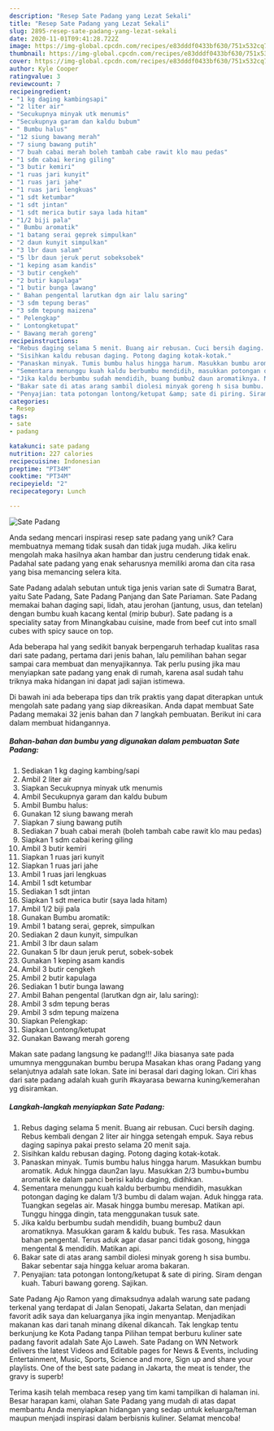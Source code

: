 ```yaml
---
description: "Resep Sate Padang yang Lezat Sekali"
title: "Resep Sate Padang yang Lezat Sekali"
slug: 2895-resep-sate-padang-yang-lezat-sekali
date: 2020-11-01T09:41:28.722Z
image: https://img-global.cpcdn.com/recipes/e83dddf0433bf630/751x532cq70/sate-padang-foto-resep-utama.jpg
thumbnail: https://img-global.cpcdn.com/recipes/e83dddf0433bf630/751x532cq70/sate-padang-foto-resep-utama.jpg
cover: https://img-global.cpcdn.com/recipes/e83dddf0433bf630/751x532cq70/sate-padang-foto-resep-utama.jpg
author: Kyle Cooper
ratingvalue: 3
reviewcount: 7
recipeingredient:
- "1 kg daging kambingsapi"
- "2 liter air"
- "Secukupnya minyak utk menumis"
- "Secukupnya garam dan kaldu bubum"
- " Bumbu halus"
- "12 siung bawang merah"
- "7 siung bawang putih"
- "7 buah cabai merah boleh tambah cabe rawit klo mau pedas"
- "1 sdm cabai kering giling"
- "3 butir kemiri"
- "1 ruas jari kunyit"
- "1 ruas jari jahe"
- "1 ruas jari lengkuas"
- "1 sdt ketumbar"
- "1 sdt jintan"
- "1 sdt merica butir saya lada hitam"
- "1/2 biji pala"
- " Bumbu aromatik"
- "1 batang serai geprek simpulkan"
- "2 daun kunyit simpulkan"
- "3 lbr daun salam"
- "5 lbr daun jeruk perut sobeksobek"
- "1 keping asam kandis"
- "3 butir cengkeh"
- "2 butir kapulaga"
- "1 butir bunga lawang"
- " Bahan pengental larutkan dgn air lalu saring"
- "3 sdm tepung beras"
- "3 sdm tepung maizena"
- " Pelengkap"
- " Lontongketupat"
- " Bawang merah goreng"
recipeinstructions:
- "Rebus daging selama 5 menit. Buang air rebusan. Cuci bersih daging. Rebus kembali dengan 2 liter air hingga setengah empuk. Saya rebus daging sapinya pakai presto selama 20 menit saja."
- "Sisihkan kaldu rebusan daging. Potong daging kotak-kotak."
- "Panaskan minyak. Tumis bumbu halus hingga harum. Masukkan bumbu aromatik. Aduk hingga daun2an layu. Masukkan 2/3 bumbu+bumbu aromatik ke dalam panci berisi kaldu daging, didihkan."
- "Sementara menunggu kuah kaldu berbumbu mendidih, masukkan potongan daging ke dalam 1/3 bumbu di dalam wajan. Aduk hingga rata. Tuangkan segelas air. Masak hingga bumbu meresap. Matikan api. Tunggu hingga dingin, tata menggunakan tusuk sate."
- "Jika kaldu berbumbu sudah mendidih, buang bumbu2 daun aromatiknya. Masukkan garam &amp; kaldu bubuk. Tes rasa. Masukkan bahan pengental. Terus aduk agar dasar panci tidak gosong, hingga mengental &amp; mendidih. Matikan api."
- "Bakar sate di atas arang sambil diolesi minyak goreng h sisa bumbu. Bakar sebentar saja hingga keluar aroma bakaran."
- "Penyajian: tata potongan lontong/ketupat &amp; sate di piring. Siram dengan kuah. Taburi bawang goreng. Sajikan."
categories:
- Resep
tags:
- sate
- padang

katakunci: sate padang 
nutrition: 227 calories
recipecuisine: Indonesian
preptime: "PT34M"
cooktime: "PT34M"
recipeyield: "2"
recipecategory: Lunch

---
```



![Sate Padang](https://img-global.cpcdn.com/recipes/e83dddf0433bf630/751x532cq70/sate-padang-foto-resep-utama.jpg)

Anda sedang mencari inspirasi resep sate padang yang unik? Cara membuatnya memang tidak susah dan tidak juga mudah. Jika keliru mengolah maka hasilnya akan hambar dan justru cenderung tidak enak. Padahal sate padang yang enak seharusnya memiliki aroma dan cita rasa yang bisa memancing selera kita.

Sate Padang adalah sebutan untuk tiga jenis varian sate di Sumatra Barat, yaitu Sate Padang, Sate Padang Panjang dan Sate Pariaman. Sate Padang memakai bahan daging sapi, lidah, atau jerohan (jantung, usus, dan tetelan) dengan bumbu kuah kacang kental (mirip bubur). Sate padang is a speciality satay from Minangkabau cuisine, made from beef cut into small cubes with spicy sauce on top.

Ada beberapa hal yang sedikit banyak berpengaruh terhadap kualitas rasa dari sate padang, pertama dari jenis bahan, lalu pemilihan bahan segar sampai cara membuat dan menyajikannya. Tak perlu pusing jika mau menyiapkan sate padang yang enak di rumah, karena asal sudah tahu triknya maka hidangan ini dapat jadi sajian istimewa.


Di bawah ini ada beberapa tips dan trik praktis yang dapat diterapkan untuk mengolah sate padang yang siap dikreasikan. Anda dapat membuat Sate Padang memakai 32 jenis bahan dan 7 langkah pembuatan. Berikut ini cara dalam membuat hidangannya.

<!--inarticleads1-->

##### Bahan-bahan dan bumbu yang digunakan dalam pembuatan Sate Padang:

1. Sediakan 1 kg daging kambing/sapi
1. Ambil 2 liter air
1. Siapkan Secukupnya minyak utk menumis
1. Ambil Secukupnya garam dan kaldu bubum
1. Ambil  Bumbu halus:
1. Gunakan 12 siung bawang merah
1. Siapkan 7 siung bawang putih
1. Sediakan 7 buah cabai merah (boleh tambah cabe rawit klo mau pedas)
1. Siapkan 1 sdm cabai kering giling
1. Ambil 3 butir kemiri
1. Siapkan 1 ruas jari kunyit
1. Siapkan 1 ruas jari jahe
1. Ambil 1 ruas jari lengkuas
1. Ambil 1 sdt ketumbar
1. Sediakan 1 sdt jintan
1. Siapkan 1 sdt merica butir (saya lada hitam)
1. Ambil 1/2 biji pala
1. Gunakan  Bumbu aromatik:
1. Ambil 1 batang serai, geprek, simpulkan
1. Sediakan 2 daun kunyit, simpulkan
1. Ambil 3 lbr daun salam
1. Gunakan 5 lbr daun jeruk perut, sobek-sobek
1. Gunakan 1 keping asam kandis
1. Ambil 3 butir cengkeh
1. Ambil 2 butir kapulaga
1. Sediakan 1 butir bunga lawang
1. Ambil  Bahan pengental (larutkan dgn air, lalu saring):
1. Ambil 3 sdm tepung beras
1. Ambil 3 sdm tepung maizena
1. Siapkan  Pelengkap:
1. Siapkan  Lontong/ketupat
1. Gunakan  Bawang merah goreng


Makan sate padang langsung ke padang!!! Jika biasanya sate pada umumnya menggunakan bumbu berupa Masakan khas orang Padang yang selanjutnya adalah sate lokan. Sate ini berasal dari daging lokan. Ciri khas dari sate padang adalah kuah gurih #kayarasa bewarna kuning/kemerahan yg disiramkan. 

<!--inarticleads2-->

##### Langkah-langkah menyiapkan Sate Padang:

1. Rebus daging selama 5 menit. Buang air rebusan. Cuci bersih daging. Rebus kembali dengan 2 liter air hingga setengah empuk. Saya rebus daging sapinya pakai presto selama 20 menit saja.
1. Sisihkan kaldu rebusan daging. Potong daging kotak-kotak.
1. Panaskan minyak. Tumis bumbu halus hingga harum. Masukkan bumbu aromatik. Aduk hingga daun2an layu. Masukkan 2/3 bumbu+bumbu aromatik ke dalam panci berisi kaldu daging, didihkan.
1. Sementara menunggu kuah kaldu berbumbu mendidih, masukkan potongan daging ke dalam 1/3 bumbu di dalam wajan. Aduk hingga rata. Tuangkan segelas air. Masak hingga bumbu meresap. Matikan api. Tunggu hingga dingin, tata menggunakan tusuk sate.
1. Jika kaldu berbumbu sudah mendidih, buang bumbu2 daun aromatiknya. Masukkan garam &amp; kaldu bubuk. Tes rasa. Masukkan bahan pengental. Terus aduk agar dasar panci tidak gosong, hingga mengental &amp; mendidih. Matikan api.
1. Bakar sate di atas arang sambil diolesi minyak goreng h sisa bumbu. Bakar sebentar saja hingga keluar aroma bakaran.
1. Penyajian: tata potongan lontong/ketupat &amp; sate di piring. Siram dengan kuah. Taburi bawang goreng. Sajikan.


Sate Padang Ajo Ramon yang dimaksudnya adalah warung sate padang terkenal yang terdapat di Jalan Senopati, Jakarta Selatan, dan menjadi favorit adik saya dan keluarganya jika ingin menyantap. Menjadikan makanan kas dari tanah minang dikenal dikancah. Tak lengkap tentu berkunjung ke Kota Padang tanpa Pilihan tempat berburu kuliner sate padang favorit adalah Sate Ajo Laweh. Sate Padang on WN Network delivers the latest Videos and Editable pages for News &amp; Events, including Entertainment, Music, Sports, Science and more, Sign up and share your playlists. One of the best sate padang in Jakarta, the meat is tender, the gravy is superb! 

Terima kasih telah membaca resep yang tim kami tampilkan di halaman ini. Besar harapan kami, olahan Sate Padang yang mudah di atas dapat membantu Anda menyiapkan hidangan yang sedap untuk keluarga/teman maupun menjadi inspirasi dalam berbisnis kuliner. Selamat mencoba!
